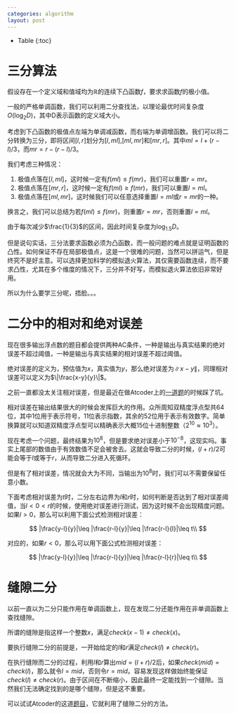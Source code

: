 ```yaml
---
categories: algorithm
layout: post
---
```


- Table
{:toc}

# 三分算法

假设存在一个定义域和值域均为$\mathbb{R}$的连续下凸函数$f$，要求求函数$f$的极小值。

一般的严格单调函数，我们可以利用二分查找法，以理论最优时间复杂度$O(\log_2D)$，其中D表示函数的定义域大小。

考虑到下凸函数的极值点左端为单调减函数，而右端为单调增函数。我们可以将二分转换为三分，即将区间$[l,r]$划分为$[l,ml]$,$[ml,mr]$和$[mr,r]$。其中$ml=l+(r-l)/3$，而$mr=r-(r-l)/3$。

我们考虑三种情况：
1. 极值点落在$[l,ml]$，这时候一定有$f(ml)\leq f(mr)$，我们可以重置$r=mr$。
2. 极值点落在$[mr,r]$，这时候一定有$f(ml)\geq f(mr)$，我们可以重置$l=ml$。
3. 极值点落在$[ml,mr]$，这时候我们可以任意选择重置$l=ml$或$r=mr$的一种。

换言之，我们可以总结为若$f(ml)\leq f(mr)$，则重置$r=mr$，否则重置$l=ml$。

由于每次减少$\frac{1}{3}$的区间，因此时间复杂度为$\log_{1.5}D$。

但是说句实话，三分法要求函数必须为凸函数，而一般问题的难点就是证明函数的凸性。如何保证不存在局部极值点，这是一个很难的问题，当然可以拼运气，但是终究不是好主意。可以选择更加科学的模拟退火算法，其仅需要函数连续，而不要求凸性，尤其在多个维度的情况下，三分并不好写，而模拟退火算法依旧非常好用。

所以为什么要学三分呢，捂脸。。。

# 二分中的相对和绝对误差

现在很多输出浮点数的题目都会提供两种AC条件，一种是输出与真实结果的绝对误差不超过阈值，一种是输出与真实结果的相对误差不超过阈值。

绝对误差的定义为，预估值为$x$，真实值为$y$，那么绝对误差为$\|x-y\|$，同理相对误差可以定义为$\|\frac{x-y}{y}\|$。

之前一直都没太关注相对误差，但是最近在做Atcoder上的[一道题](https://atcoder.jp/contests/tenka1-2017/tasks/tenka1_2017_e)的时候踩了坑。

相对误差在输出结果很大的时候会发挥巨大的作用。众所周知双精度浮点型共64位，其中1位用于表示符号，11位表示指数，其余的52位用于表示有效数字。简单换算就可以知道双精度浮点型可以精确表示大概15位十进制整数（$2^{10}\approx 10^3$）。

现在考虑一个问题，最终结果为$10^8$，但是要求绝对误差小于$10^{-8}$，这现实吗。事实上尾部的数值由于有效数值不足会被舍去。这就会导致二分的时候，$(l+r)/2$可能会等于$l$或等于$r$，从而导致二分进入死循环。

但是有了相对误差，情况就会大为不同，当输出为$10^8$时，我们可以不需要保留任意小数。

下面考虑相对误差为$t$时，二分左右边界为$l$和$r$时，如何判断是否达到了相对误差阈值，当$l<0<r$的时候，使用绝对误差进行测试，因为这时候不会出现精度问题。如果$l>0$，那么可以利用下面公式检测相对误差：

$$
|\frac{y-l}{y}|\leq |\frac{r-l}{y}|\leq |\frac{r-l}{l}|\leq t\\
$$

对应的，如果$r<0$，那么可以用下面公式检测相对误差：

$$
|\frac{y-l}{y}|\leq |\frac{r-l}{y}|\leq |\frac{r-l}{r}|\leq t\\
$$

# 缝隙二分

以前一直以为二分只能作用在单调函数上，现在发现二分还能作用在非单调函数上查找缝隙。

所谓的缝隙是指这样一个整数$x$，满足$check(x-1)\neq check(x)$。

要执行缝隙二分的前提是，一开始给定的$l$和$r$满足$check(l)\neq check(r)$。

在执行缝隙而二分的过程，利用$l$和$r$算出$mid=(l+r)/2$后，如果$check(mid)=check(l)$，那么就令$l=mid$，否则令$r=mid$。容易发现这样做始终能保证$check(l)\neq check(r)$。由于区间在不断缩小，因此最终一定能找到一个缝隙。当然我们无法确定找到的是哪个缝隙，但是这不重要。

可以试试Atcoder的这道[题目](https://atcoder.jp/contests/ddcc2020-qual/tasks/ddcc2020_qual_e)，它就利用了缝隙二分的方法。